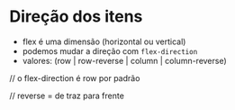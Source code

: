 # Direção dos itens

- flex é uma dimensão (horizontal ou vertical)
- podemos mudar a direção com `flex-direction`
- valores: (row | row-reverse | column | column-reverse)

// o flex-direction é row por padrão

// reverse = de traz para frente
